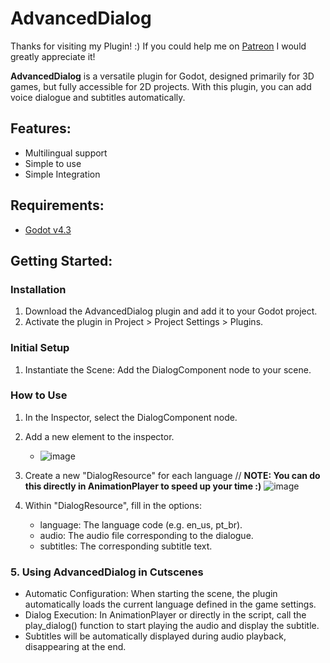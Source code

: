# AdvancedDialog

Thanks for visiting my Plugin! :)
If you could help me on [Patreon]([patreon.com/a6xdev]) I would greatly appreciate it!

**AdvancedDialog** is a versatile plugin for Godot, designed primarily for 3D games, but fully accessible for 2D projects. With this plugin, you can add voice dialogue and subtitles automatically.

## Features:

- Multilingual support
- Simple to use
- Simple Integration

## Requirements:
 - [Godot v4.3](https://godotengine.org/download/archive/4.3-rc3)

## Getting Started:

### Installation
1. Download the AdvancedDialog plugin and add it to your Godot project.
2. Activate the plugin in Project > Project Settings > Plugins.

### Initial Setup
 1. Instantiate the Scene: Add the DialogComponent node to your scene.

### How to Use
 1. In the Inspector, select the DialogComponent node.
 2. Add a new element to the inspector.
    - ![image](https://github.com/user-attachments/assets/fab6a2bb-76dd-4980-8b05-69ef40655f9a)
 4. Create a new "DialogResource" for each language // **NOTE: You can do this directly in AnimationPlayer to speed up your time :)**
![image](https://github.com/user-attachments/assets/cbdaeacb-e572-4ed6-9e4b-f3b0d20106ff)

 6. Within "DialogResource", fill in the options:
    - language: The language code (e.g. en_us, pt_br).
    - audio: The audio file corresponding to the dialogue.
    - subtitles: The corresponding subtitle text. 

### 5. Using AdvancedDialog in Cutscenes
 - Automatic Configuration: When starting the scene, the plugin automatically loads the current language defined in the game settings.
 - Dialog Execution: In AnimationPlayer or directly in the script, call the play_dialog() function to start playing the audio and display the subtitle.
 - Subtitles will be automatically displayed during audio playback, disappearing at the end.
